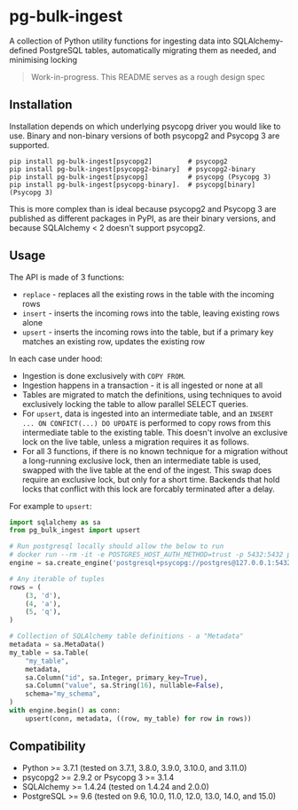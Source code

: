 # pg-bulk-ingest

A collection of Python utility functions for ingesting data into SQLAlchemy-defined PostgreSQL tables, automatically migrating them as needed, and minimising locking

> Work-in-progress. This README serves as a rough design spec


## Installation

Installation depends on which underlying psycopg driver you would like to use. Binary and non-binary versions of both psycopg2 and Psycopg 3 are supported.

```
pip install pg-bulk-ingest[psycopg2]         # psycopg2
pip install pg-bulk-ingest[psycopg2-binary]  # psycopg2-binary
pip install pg-bulk-ingest[psycopg]          # psycopg (Psycopg 3)
pip install pg-bulk-ingest[psycopg-binary].  # psycopg[binary] (Psycopg 3)
```

This is more complex than is ideal because psycopg2 and Psycopg 3 are published as different packages in PyPI, as are their binary versions, and because SQLAlchemy < 2 doesn't support psycopg2.


## Usage

The API is made of 3 functions:

- `replace` - replaces all the existing rows in the table with the incoming rows
- `insert` - inserts the incoming rows into the table, leaving existing rows alone
- `upsert` - inserts the incoming rows into the table, but if a primary key matches an existing row, updates the existing row

In each case under hood:

- Ingestion is done exclusively with `COPY FROM`.
- Ingestion happens in a transaction - it is all ingested or none at all
- Tables are migrated to match the definitions, using techniques to avoid exclusively locking the table to allow parallel SELECT queries.
- For `upsert`, data is ingested into an intermediate table, and an `INSERT ... ON CONFICT(...) DO UPDATE` is performed to copy rows from this intermediate table to the existing table. This doesn't involve an exclusive lock on the live table, unless a migration requires it as follows.
- For all 3 functions, if there is no known technique for a migration without a long-running exclusive lock, then an intermediate table is used, swapped with the live table at the end of the ingest. This swap does require an exclusive lock, but only for a short time. Backends that hold locks that conflict with this lock are forcably terminated after a delay.

For example to `upsert`:

```python
import sqlalchemy as sa
from pg_bulk_ingest import upsert

# Run postgresql locally should allow the below to run
# docker run --rm -it -e POSTGRES_HOST_AUTH_METHOD=trust -p 5432:5432 postgres
engine = sa.create_engine('postgresql+psycopg://postgres@127.0.0.1:5432/')

# Any iterable of tuples
rows = (
    (3, 'd'),
    (4, 'a'),
    (5, 'q'),
)

# Collection of SQLAlchemy table definitions - a "Metadata"
metadata = sa.MetaData()
my_table = sa.Table(
    "my_table",
    metadata,
    sa.Column("id", sa.Integer, primary_key=True),
    sa.Column("value", sa.String(16), nullable=False),
    schema="my_schema",
)
with engine.begin() as conn:
    upsert(conn, metadata, ((row, my_table) for row in rows))
```

## Compatibility

- Python >= 3.7.1 (tested on 3.7.1, 3.8.0, 3.9.0, 3.10.0, and 3.11.0)
- psycopg2 >= 2.9.2 or Psycopg 3 >= 3.1.4
- SQLAlchemy >= 1.4.24 (tested on 1.4.24 and 2.0.0)
- PostgreSQL >= 9.6 (tested on 9.6, 10.0, 11.0, 12.0, 13.0, 14.0, and 15.0)

